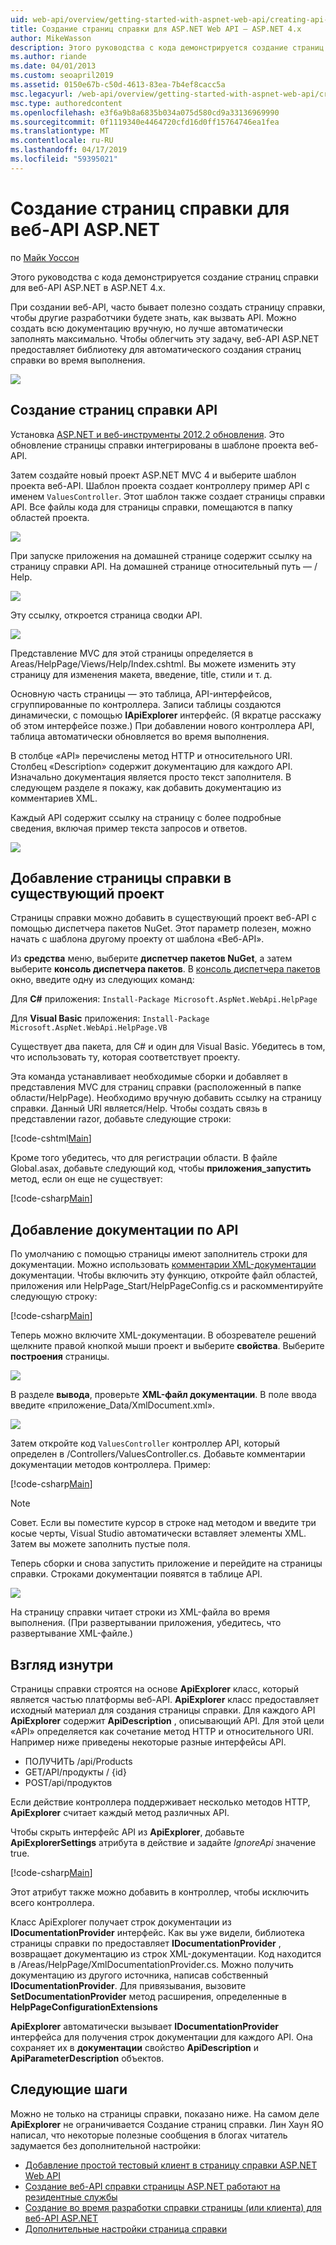 ```yaml
---
uid: web-api/overview/getting-started-with-aspnet-web-api/creating-api-help-pages
title: Создание страниц справки для ASP.NET Web API — ASP.NET 4.x
author: MikeWasson
description: Этого руководства с кода демонстрируется создание страниц справки для веб-API ASP.NET в ASP.NET 4.x.
ms.author: riande
ms.date: 04/01/2013
ms.custom: seoapril2019
ms.assetid: 0150e67b-c50d-4613-83ea-7b4ef8cacc5a
msc.legacyurl: /web-api/overview/getting-started-with-aspnet-web-api/creating-api-help-pages
msc.type: authoredcontent
ms.openlocfilehash: e3f6a9b8a6835b034a075d580cd9a33136969990
ms.sourcegitcommit: 0f1119340e4464720cfd16d0ff15764746ea1fea
ms.translationtype: MT
ms.contentlocale: ru-RU
ms.lasthandoff: 04/17/2019
ms.locfileid: "59395021"
---
```

# <a name="creating-help-pages-for-aspnet-web-api"></a>Создание страниц справки для веб-API ASP.NET

по [Майк Уоссон](https://github.com/MikeWasson)

Этого руководства с кода демонстрируется создание страниц справки для веб-API ASP.NET в ASP.NET 4.x.

При создании веб-API, часто бывает полезно создать страницу справки, чтобы другие разработчики будете знать, как вызвать API. Можно создать всю документацию вручную, но лучше автоматически заполнять максимально. Чтобы облегчить эту задачу, веб-API ASP.NET предоставляет библиотеку для автоматического создания страниц справки во время выполнения.

![](creating-api-help-pages/_static/image1.png)

## <a name="creating-api-help-pages"></a>Создание страниц справки API

Установка [ASP.NET и веб-инструменты 2012.2 обновления](https://go.microsoft.com/fwlink/?LinkId=282650). Это обновление страницы справки интегрированы в шаблоне проекта веб-API.

Затем создайте новый проект ASP.NET MVC 4 и выберите шаблон проекта веб-API. Шаблон проекта создает контроллеру пример API с именем `ValuesController`. Этот шаблон также создает страницы справки API. Все файлы кода для страницы справки, помещаются в папку областей проекта.

![](creating-api-help-pages/_static/image2.png)

При запуске приложения на домашней странице содержит ссылку на страницу справки API. На домашней странице относительный путь — / Help.

![](creating-api-help-pages/_static/image3.png)

Эту ссылку, откроется страница сводки API.

![](creating-api-help-pages/_static/image4.png)

Представление MVC для этой страницы определяется в Areas/HelpPage/Views/Help/Index.cshtml. Вы можете изменить эту страницу для изменения макета, введение, title, стили и т. д.

Основную часть страницы — это таблица, API-интерфейсов, сгруппированные по контроллера. Записи таблицы создаются динамически, с помощью **IApiExplorer** интерфейс. (Я вкратце расскажу об этом интерфейсе позже.) При добавлении нового контроллера API, таблица автоматически обновляется во время выполнения.

В столбце «API» перечислены метод HTTP и относительного URI. Столбец «Description» содержит документацию для каждого API. Изначально документация является просто текст заполнителя. В следующем разделе я покажу, как добавить документацию из комментариев XML.

Каждый API содержит ссылку на страницу с более подробные сведения, включая пример текста запросов и ответов.

![](creating-api-help-pages/_static/image5.png)

## <a name="adding-help-pages-to-an-existing-project"></a>Добавление страницы справки в существующий проект

Страницы справки можно добавить в существующий проект веб-API с помощью диспетчера пакетов NuGet. Этот параметр полезен, можно начать с шаблона другому проекту от шаблона «Веб-API».

Из **средства** меню, выберите **диспетчер пакетов NuGet**, а затем выберите **консоль диспетчера пакетов**. В [консоль диспетчера пакетов](http://docs.nuget.org/docs/start-here/using-the-package-manager-console) окно, введите одну из следующих команд:

Для **C#** приложения: `Install-Package Microsoft.AspNet.WebApi.HelpPage`

Для **Visual Basic** приложения: `Install-Package Microsoft.AspNet.WebApi.HelpPage.VB`

Существует два пакета, для C# и один для Visual Basic. Убедитесь в том, что использовать ту, которая соответствует проекту.

Эта команда устанавливает необходимые сборки и добавляет в представления MVC для страниц справки (расположенный в папке области/HelpPage). Необходимо вручную добавить ссылку на страницу справки. Данный URI является/Help. Чтобы создать связь в представлении razor, добавьте следующие строки:

[!code-cshtml[Main](creating-api-help-pages/samples/sample1.cshtml)]

Кроме того убедитесь, что для регистрации области. В файле Global.asax, добавьте следующий код, чтобы **приложения\_запустить** метод, если он еще не существует:

[!code-csharp[Main](creating-api-help-pages/samples/sample2.cs?highlight=4)]

## <a name="adding-api-documentation"></a>Добавление документации по API

По умолчанию с помощью страницы имеют заполнитель строки для документации. Можно использовать [комментарии XML-документации](https://msdn.microsoft.com/library/b2s063f7.aspx) документации. Чтобы включить эту функцию, откройте файл областей, приложения или HelpPage\_Start/HelpPageConfig.cs и раскомментируйте следующую строку:

[!code-csharp[Main](creating-api-help-pages/samples/sample3.cs)]

Теперь можно включите XML-документации. В обозревателе решений щелкните правой кнопкой мыши проект и выберите **свойства**. Выберите **построения** страницы.

![](creating-api-help-pages/_static/image6.png)

В разделе **вывода**, проверьте **XML-файл документации**. В поле ввода введите «приложение\_Data/XmlDocument.xml».

![](creating-api-help-pages/_static/image7.png)

Затем откройте код `ValuesController` контроллер API, который определен в /Controllers/ValuesController.cs. Добавьте комментарии документации методов контроллера. Пример:

[!code-csharp[Main](creating-api-help-pages/samples/sample4.cs)]

> [!NOTE]
> Совет. Если вы поместите курсор в строке над методом и введите три косые черты, Visual Studio автоматически вставляет элементы XML. Затем вы можете заполнить пустые поля.


Теперь сборки и снова запустить приложение и перейдите на страницы справки. Строками документации появятся в таблице API.

![](creating-api-help-pages/_static/image8.png)

На страницу справки читает строки из XML-файла во время выполнения. (При развертывании приложения, убедитесь, что развертывание XML-файле.)

## <a name="under-the-hood"></a>Взгляд изнутри

Страницы справки строятся на основе **ApiExplorer** класс, который является частью платформы веб-API. **ApiExplorer** класс предоставляет исходный материал для создания страницы справки. Для каждого API **ApiExplorer** содержит **ApiDescription** , описывающий API. Для этой цели «API» определяется как сочетание метод HTTP и относительного URI. Например ниже приведены некоторые разные интерфейсы API.

- ПОЛУЧИТЬ /api/Products
- GET/API/продукты / {id}
- POST/api/продуктов

Если действие контроллера поддерживает несколько методов HTTP, **ApiExplorer** считает каждый метод различных API.

Чтобы скрыть интерфейс API из **ApiExplorer**, добавьте **ApiExplorerSettings** атрибута в действие и задайте *IgnoreApi* значение true.

[!code-csharp[Main](creating-api-help-pages/samples/sample5.cs)]

Этот атрибут также можно добавить в контроллер, чтобы исключить всего контроллера.

Класс ApiExplorer получает строк документации из **IDocumentationProvider** интерфейс. Как вы уже видели, библиотека страницы справки по предоставляет **IDocumentationProvider** , возвращает документацию из строк XML-документации. Код находится в /Areas/HelpPage/XmlDocumentationProvider.cs. Можно получить документацию из другого источника, написав собственный **IDocumentationProvider**. Для привязывания, вызовите **SetDocumentationProvider** метод расширения, определенные в **HelpPageConfigurationExtensions**

**ApiExplorer** автоматически вызывает **IDocumentationProvider** интерфейса для получения строк документации для каждого API. Она сохраняет их в **документации** свойство **ApiDescription** и **ApiParameterDescription** объектов.

## <a name="next-steps"></a>Следующие шаги

Можно не только на страницы справки, показано ниже. На самом деле **ApiExplorer** не ограничивается Создание страниц справки. Лин Хаун ЯО написал, что некоторые полезные сообщения в блогах читатель задумается без дополнительной настройки:

- [Добавление простой тестовый клиент в страницу справки ASP.NET Web API](https://blogs.msdn.com/b/yaohuang1/archive/2012/12/02/adding-a-simple-test-client-to-asp-net-web-api-help-page.aspx)
- [Создание веб-API справки страницы ASP.NET работают на резидентные службы](https://blogs.msdn.com/b/yaohuang1/archive/2012/12/20/making-asp-net-web-api-help-page-work-on-self-hosted-services.aspx)
- [Создание во время разработки справки страницы (или клиента) для веб-API ASP.NET](https://blogs.msdn.com/b/yaohuang1/archive/2013/01/20/design-time-generation-of-help-page-or-proxy-for-asp-net-web-api.aspx)
- [Дополнительные настройки страница справки](https://blogs.msdn.com/b/yaohuang1/archive/2012/12/10/asp-net-web-api-help-page-part-3-advanced-help-page-customizations.aspx)
